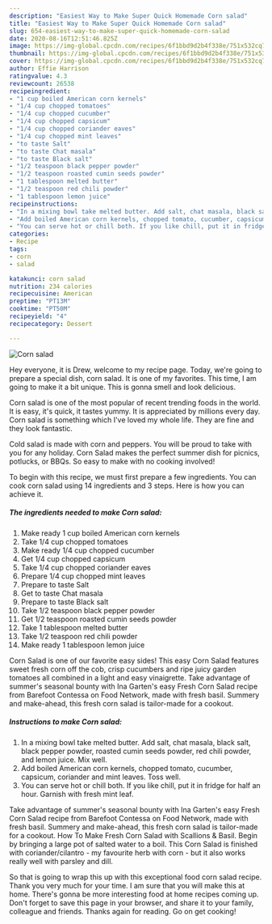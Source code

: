 ```yaml
---
description: "Easiest Way to Make Super Quick Homemade Corn salad"
title: "Easiest Way to Make Super Quick Homemade Corn salad"
slug: 654-easiest-way-to-make-super-quick-homemade-corn-salad
date: 2020-08-16T12:51:46.825Z
image: https://img-global.cpcdn.com/recipes/6f1bbd9d2b4f338e/751x532cq70/corn-salad-recipe-main-photo.jpg
thumbnail: https://img-global.cpcdn.com/recipes/6f1bbd9d2b4f338e/751x532cq70/corn-salad-recipe-main-photo.jpg
cover: https://img-global.cpcdn.com/recipes/6f1bbd9d2b4f338e/751x532cq70/corn-salad-recipe-main-photo.jpg
author: Effie Harrison
ratingvalue: 4.3
reviewcount: 26538
recipeingredient:
- "1 cup boiled American corn kernels"
- "1/4 cup chopped tomatoes"
- "1/4 cup chopped cucumber"
- "1/4 cup chopped capsicum"
- "1/4 cup chopped coriander eaves"
- "1/4 cup chopped mint leaves"
- "to taste Salt"
- "to taste Chat masala"
- "to taste Black salt"
- "1/2 teaspoon black pepper powder"
- "1/2 teaspoon roasted cumin seeds powder"
- "1 tablespoon melted butter"
- "1/2 teaspoon red chili powder"
- "1 tablespoon lemon juice"
recipeinstructions:
- "In a mixing bowl take melted butter. Add salt, chat masala, black salt, black pepper powder, roasted cumin seeds powder, red chili powder, and lemon juice. Mix well."
- "Add boiled American corn kernels, chopped tomato, cucumber, capsicum, coriander and mint leaves. Toss well."
- "You can serve hot or chill both. If you like chill, put it in fridge for half an hour. Garnish with fresh mint leaf."
categories:
- Recipe
tags:
- corn
- salad

katakunci: corn salad 
nutrition: 234 calories
recipecuisine: American
preptime: "PT13M"
cooktime: "PT50M"
recipeyield: "4"
recipecategory: Dessert

---
```



![Corn salad](https://img-global.cpcdn.com/recipes/6f1bbd9d2b4f338e/751x532cq70/corn-salad-recipe-main-photo.jpg)

Hey everyone, it is Drew, welcome to my recipe page. Today, we're going to prepare a special dish, corn salad. It is one of my favorites. This time, I am going to make it a bit unique. This is gonna smell and look delicious.

Corn salad is one of the most popular of recent trending foods in the world. It is easy, it's quick, it tastes yummy. It is appreciated by millions every day. Corn salad is something which I've loved my whole life. They are fine and they look fantastic.

Cold salad is made with corn and peppers. You will be proud to take with you for any holiday. Corn Salad makes the perfect summer dish for picnics, potlucks, or BBQs. So easy to make with no cooking involved!


To begin with this recipe, we must first prepare a few ingredients. You can cook corn salad using 14 ingredients and 3 steps. Here is how you can achieve it.

<!--inarticleads1-->

##### The ingredients needed to make Corn salad:

1. Make ready 1 cup boiled American corn kernels
1. Take 1/4 cup chopped tomatoes
1. Make ready 1/4 cup chopped cucumber
1. Get 1/4 cup chopped capsicum
1. Take 1/4 cup chopped coriander eaves
1. Prepare 1/4 cup chopped mint leaves
1. Prepare to taste Salt
1. Get to taste Chat masala
1. Prepare to taste Black salt
1. Take 1/2 teaspoon black pepper powder
1. Get 1/2 teaspoon roasted cumin seeds powder
1. Take 1 tablespoon melted butter
1. Take 1/2 teaspoon red chili powder
1. Make ready 1 tablespoon lemon juice


Corn Salad is one of our favorite easy sides! This easy Corn Salad features sweet fresh corn off the cob, crisp cucumbers and ripe juicy garden tomatoes all combined in a light and easy vinaigrette. Take advantage of summer&#39;s seasonal bounty with Ina Garten&#39;s easy Fresh Corn Salad recipe from Barefoot Contessa on Food Network, made with fresh basil. Summery and make-ahead, this fresh corn salad is tailor-made for a cookout. 

<!--inarticleads2-->

##### Instructions to make Corn salad:

1. In a mixing bowl take melted butter. Add salt, chat masala, black salt, black pepper powder, roasted cumin seeds powder, red chili powder, and lemon juice. Mix well.
1. Add boiled American corn kernels, chopped tomato, cucumber, capsicum, coriander and mint leaves. Toss well.
1. You can serve hot or chill both. If you like chill, put it in fridge for half an hour. Garnish with fresh mint leaf.


Take advantage of summer&#39;s seasonal bounty with Ina Garten&#39;s easy Fresh Corn Salad recipe from Barefoot Contessa on Food Network, made with fresh basil. Summery and make-ahead, this fresh corn salad is tailor-made for a cookout. How To Make Fresh Corn Salad with Scallions &amp; Basil. Begin by bringing a large pot of salted water to a boil. This Corn Salad is finished with coriander/cilantro - my favourite herb with corn - but it also works really well with parsley and dill. 

So that is going to wrap this up with this exceptional food corn salad recipe. Thank you very much for your time. I am sure that you will make this at home. There's gonna be more interesting food at home recipes coming up. Don't forget to save this page in your browser, and share it to your family, colleague and friends. Thanks again for reading. Go on get cooking!
